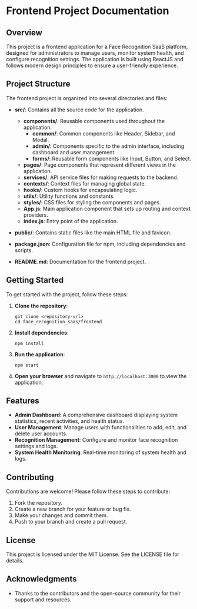 # Frontend Project Documentation

## Overview
This project is a frontend application for a Face Recognition SaaS platform, designed for administrators to manage users, monitor system health, and configure recognition settings. The application is built using ReactJS and follows modern design principles to ensure a user-friendly experience.

## Project Structure
The frontend project is organized into several directories and files:

- **src/**: Contains all the source code for the application.
  - **components/**: Reusable components used throughout the application.
    - **common/**: Common components like Header, Sidebar, and Modal.
    - **admin/**: Components specific to the admin interface, including dashboard and user management.
    - **forms/**: Reusable form components like Input, Button, and Select.
  - **pages/**: Page components that represent different views in the application.
  - **services/**: API service files for making requests to the backend.
  - **contexts/**: Context files for managing global state.
  - **hooks/**: Custom hooks for encapsulating logic.
  - **utils/**: Utility functions and constants.
  - **styles/**: CSS files for styling the components and pages.
  - **App.js**: Main application component that sets up routing and context providers.
  - **index.js**: Entry point of the application.

- **public/**: Contains static files like the main HTML file and favicon.
- **package.json**: Configuration file for npm, including dependencies and scripts.
- **README.md**: Documentation for the frontend project.

## Getting Started
To get started with the project, follow these steps:

1. **Clone the repository**:
   ```
   git clone <repository-url>
   cd face_recognition_saas/frontend
   ```

2. **Install dependencies**:
   ```
   npm install
   ```

3. **Run the application**:
   ```
   npm start
   ```

4. **Open your browser** and navigate to `http://localhost:3000` to view the application.

## Features
- **Admin Dashboard**: A comprehensive dashboard displaying system statistics, recent activities, and health status.
- **User Management**: Manage users with functionalities to add, edit, and delete user accounts.
- **Recognition Management**: Configure and monitor face recognition settings and logs.
- **System Health Monitoring**: Real-time monitoring of system health and logs.

## Contributing
Contributions are welcome! Please follow these steps to contribute:

1. Fork the repository.
2. Create a new branch for your feature or bug fix.
3. Make your changes and commit them.
4. Push to your branch and create a pull request.

## License
This project is licensed under the MIT License. See the LICENSE file for details.

## Acknowledgments
- Thanks to the contributors and the open-source community for their support and resources.